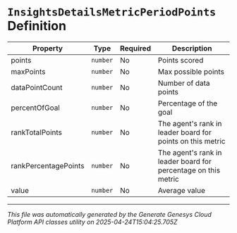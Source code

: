 # `InsightsDetailsMetricPeriodPoints` Definition

| Property | Type | Required | Description |
|----------|------|----------|-------------|
| points | `number` | No | Points scored |
| maxPoints | `number` | No | Max possible points |
| dataPointCount | `number` | No | Number of data points |
| percentOfGoal | `number` | No | Percentage of the goal |
| rankTotalPoints | `number` | No | The agent's rank in leader board for points on this metric |
| rankPercentagePoints | `number` | No | The agent's rank in leader board for percentage on this metric |
| value | `number` | No | Average value |

---

*This file was automatically generated by the Generate Genesys Cloud Platform API classes utility on 2025-04-24T15:04:25.705Z*
